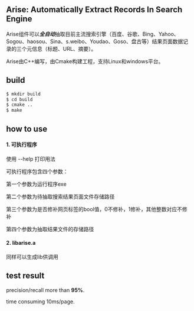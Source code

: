 Arise: Automatically Extract Records In Search Engine
---
Arise组件可以***全自动***抽取目前主流搜索引擎（百度、谷歌、Bing、Yahoo、Sogou、haosou、Sina、s.weibo、Youdao、Goso、盘古等）结果页面数据记录的三个元信息（标题、URL、摘要）。

Arise由C++编写，由Cmake构建工程，支持Linux和windows平台。


build
---
```bash
$ mkdir build
$ cd build
$ cmake ..
$ make
```


how to use
---
#### 1. 可执行程序
使用 --help 打印用法

可执行程序包含四个参数：

第一个参数为运行程序exe

第二个参数为待抽取搜索结果页面文件存储路径

第三个参数为是否修补网页标签的bool值，0不修补，1修补，其他整数对应不修补

第四个参数为抽取结果文件的存储路径


#### 2. libarise.a
同样可以生成lib供调用


test result
---
precision/recall more than **95%**.

time consuming 10ms/page.




 


